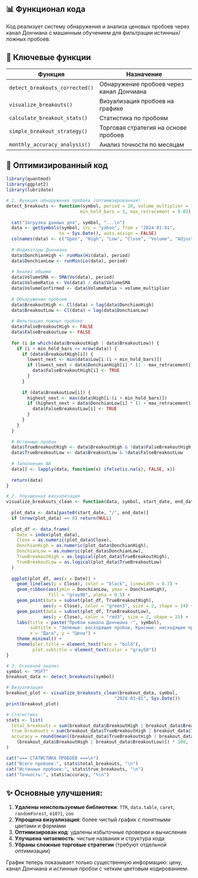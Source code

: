 ## 📊 Функционал кода

Код реализует систему обнаружения и анализа ценовых пробоев через канал Дончиана с машинным обучением для фильтрации истинных/ложных пробоев.

## 🎯 Ключевые функции

| Функция | Назначение |
|---------|------------|
| `detect_breakouts_corrected()` | Обнаружение пробоев через канал Дончиана |
| `visualize_breakouts()` | Визуализация пробоев на графике |
| `calculate_breakout_stats()` | Статистика по пробоям |
| `simple_breakout_strategy()` | Торговая стратегия на основе пробоев |
| `monthly_accuracy_analysis()` | Анализ точности по месяцам |

## 🚀 Оптимизированный код

```r
library(quantmod)
library(ggplot2)
library(lubridate)

# 1. Функция обнаружения пробоев (оптимизированная)
detect_breakouts <- function(symbol, period = 20, volume_multiplier = 1.2, 
                            min_hold_bars = 3, max_retracement = 0.03) {
  
  cat("Загрузка данных для", symbol, "...\n")
  data <- getSymbols(symbol, src = "yahoo", from = "2024-01-01", 
                    to = Sys.Date(), auto.assign = FALSE)
  colnames(data) <- c("Open", "High", "Low", "Close", "Volume", "Adjusted")
  
  # Индикаторы Дончиана
  data$DonchianHigh <- runMax(Hi(data), period)
  data$DonchianLow <- runMin(Lo(data), period)
  
  # Анализ объема
  data$VolumeSMA <- SMA(Vo(data), period)
  data$VolumeRatio <- Vo(data) / data$VolumeSMA
  data$VolumeConfirmed <- data$VolumeRatio > volume_multiplier
  
  # Обнаружение пробоев
  data$BreakoutHigh <- Cl(data) > lag(data$DonchianHigh)
  data$BreakoutLow <- Cl(data) < lag(data$DonchianLow)
  
  # Фильтрация ложных пробоев
  data$FalseBreakoutHigh <- FALSE
  data$FalseBreakoutLow <- FALSE
  
  for (i in which(data$BreakoutHigh | data$BreakoutLow)) {
    if (i + min_hold_bars <= nrow(data)) {
      if (data$BreakoutHigh[i]) {
        lowest_next <- min(data$Low[i:(i + min_hold_bars)])
        if (lowest_next < data$DonchianHigh[i] * (1 - max_retracement)) {
          data$FalseBreakoutHigh[i] <- TRUE
        }
      }
      
      if (data$BreakoutLow[i]) {
        highest_next <- max(data$High[i:(i + min_hold_bars)])
        if (highest_next > data$DonchianLow[i] * (1 + max_retracement)) {
          data$FalseBreakoutLow[i] <- TRUE
        }
      }
    }
  }
  
  # Истинные пробои
  data$TrueBreakoutHigh <- data$BreakoutHigh & !data$FalseBreakoutHigh
  data$TrueBreakoutLow <- data$BreakoutLow & !data$FalseBreakoutLow
  
  # Заполнение NA
  data[] <- lapply(data, function(x) ifelse(is.na(x), FALSE, x))
  
  return(data)
}

# 2. Улучшенная визуализация
visualize_breakouts_clean <- function(data, symbol, start_date, end_date) {
  
  plot_data <- data[paste0(start_date, "/", end_date)]
  if (nrow(plot_data) == 0) return(NULL)
  
  plot_df <- data.frame(
    Date = index(plot_data),
    Close = as.numeric(plot_data$Close),
    DonchianHigh = as.numeric(plot_data$DonchianHigh),
    DonchianLow = as.numeric(plot_data$DonchianLow),
    TrueBreakoutHigh = as.logical(plot_data$TrueBreakoutHigh),
    TrueBreakoutLow = as.logical(plot_data$TrueBreakoutLow)
  )
  
  ggplot(plot_df, aes(x = Date)) +
    geom_line(aes(y = Close), color = "black", linewidth = 0.7) +
    geom_ribbon(aes(ymin = DonchianLow, ymax = DonchianHigh), 
                fill = "gray90", alpha = 0.5) +
    geom_point(data = subset(plot_df, TrueBreakoutHigh), 
              aes(y = Close), color = "green3", size = 2, shape = 24) +
    geom_point(data = subset(plot_df, TrueBreakoutLow), 
              aes(y = Close), color = "red3", size = 2, shape = 25) +
    labs(title = paste("Пробои канала Дончиана -", symbol),
         subtitle = "Зеленые: восходящие пробои, Красные: нисходящие пробои",
         x = "Дата", y = "Цена") +
    theme_minimal() +
    theme(plot.title = element_text(face = "bold"),
          plot.subtitle = element_text(color = "gray50"))
}

# 3. Основной анализ
symbol <- "MSFT"
breakout_data <- detect_breakouts(symbol)

# Визуализация
breakout_plot <- visualize_breakouts_clean(breakout_data, symbol, 
                                         "2024-01-01", Sys.Date())
print(breakout_plot)

# Статистика
stats <- list(
  total_breakouts = sum(breakout_data$BreakoutHigh | breakout_data$BreakoutLow),
  true_breakouts = sum(breakout_data$TrueBreakoutHigh | breakout_data$TrueBreakoutLow),
  accuracy = round(mean((breakout_data$TrueBreakoutHigh | breakout_data$TrueBreakoutLow)[
    (breakout_data$BreakoutHigh | breakout_data$BreakoutLow)]) * 100, 1)
)

cat("=== СТАТИСТИКА ПРОБОЕВ ===\n")
cat("Всего пробоев:", stats$total_breakouts, "\n")
cat("Истинных пробоев:", stats$true_breakouts, "\n")
cat("Точность:", stats$accuracy, "%\n")
```

## ✨ Основные улучшения:

1. **Удалены неиспользуемые библиотеки**: `TTR`, `data.table`, `caret`, `randomForest`, `e1071`, `zoo`
2. **Упрощена визуализация**: более чистый график с понятными цветами и формами
3. **Оптимизирован код**: удалены избыточные проверки и вычисления
4. **Улучшена читаемость**: чистые названия и структура кода
5. **Убраны сложные торговые стратегии** (требуют отдельной оптимизации)

График теперь показывает только существенную информацию: цену, канал Дончиана и истинные пробои с четким цветовым кодированием.
